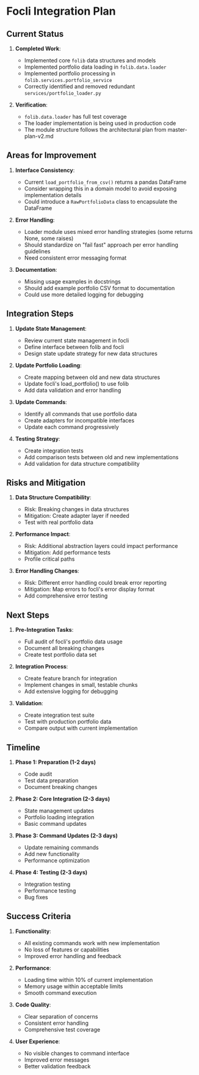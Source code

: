 # Focli Integration Plan

## Current Status

1. **Completed Work**:
   - Implemented core `folib` data structures and models
   - Implemented portfolio data loading in `folib.data.loader`
   - Implemented portfolio processing in `folib.services.portfolio_service`
   - Correctly identified and removed redundant `services/portfolio_loader.py`

2. **Verification**:
   - `folib.data.loader` has full test coverage
   - The loader implementation is being used in production code
   - The module structure follows the architectural plan from master-plan-v2.md

## Areas for Improvement

1. **Interface Consistency**:
   - Current `load_portfolio_from_csv()` returns a pandas DataFrame
   - Consider wrapping this in a domain model to avoid exposing implementation details
   - Could introduce a `RawPortfolioData` class to encapsulate the DataFrame

2. **Error Handling**:
   - Loader module uses mixed error handling strategies (some returns None, some raises)
   - Should standardize on "fail fast" approach per error handling guidelines
   - Need consistent error messaging format

3. **Documentation**:
   - Missing usage examples in docstrings
   - Should add example portfolio CSV format to documentation
   - Could use more detailed logging for debugging

## Integration Steps

1. **Update State Management**:
   - Review current state management in focli
   - Define interface between folib and focli
   - Design state update strategy for new data structures

2. **Update Portfolio Loading**:
   - Create mapping between old and new data structures
   - Update focli's load_portfolio() to use folib
   - Add data validation and error handling

3. **Update Commands**:
   - Identify all commands that use portfolio data
   - Create adapters for incompatible interfaces
   - Update each command progressively

4. **Testing Strategy**:
   - Create integration tests
   - Add comparison tests between old and new implementations
   - Add validation for data structure compatibility

## Risks and Mitigation

1. **Data Structure Compatibility**:
   - Risk: Breaking changes in data structures
   - Mitigation: Create adapter layer if needed
   - Test with real portfolio data

2. **Performance Impact**:
   - Risk: Additional abstraction layers could impact performance
   - Mitigation: Add performance tests
   - Profile critical paths

3. **Error Handling Changes**:
   - Risk: Different error handling could break error reporting
   - Mitigation: Map errors to focli's error display format
   - Add comprehensive error testing

## Next Steps

1. **Pre-Integration Tasks**:
   - Full audit of focli's portfolio data usage
   - Document all breaking changes
   - Create test portfolio data set

2. **Integration Process**:
   - Create feature branch for integration
   - Implement changes in small, testable chunks
   - Add extensive logging for debugging

3. **Validation**:
   - Create integration test suite
   - Test with production portfolio data
   - Compare output with current implementation

## Timeline

1. **Phase 1: Preparation (1-2 days)**
   - Code audit
   - Test data preparation
   - Document breaking changes

2. **Phase 2: Core Integration (2-3 days)**
   - State management updates
   - Portfolio loading integration
   - Basic command updates

3. **Phase 3: Command Updates (2-3 days)**
   - Update remaining commands
   - Add new functionality
   - Performance optimization

4. **Phase 4: Testing (2-3 days)**
   - Integration testing
   - Performance testing
   - Bug fixes

## Success Criteria

1. **Functionality**:
   - All existing commands work with new implementation
   - No loss of features or capabilities
   - Improved error handling and feedback

2. **Performance**:
   - Loading time within 10% of current implementation
   - Memory usage within acceptable limits
   - Smooth command execution

3. **Code Quality**:
   - Clear separation of concerns
   - Consistent error handling
   - Comprehensive test coverage

4. **User Experience**:
   - No visible changes to command interface
   - Improved error messages
   - Better validation feedback
